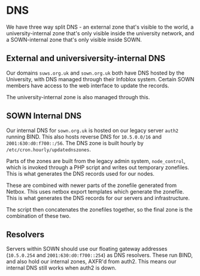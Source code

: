 # DNS

We have three way split DNS - an external zone that's visible to the world, a university-internal zone that's only visible inside the university network, and a SOWN-internal zone that's only visible inside SOWN.

## External and universiversity-internal DNS

Our domains `suws.org.uk` and `sown.org.uk` both have DNS hosted by the University, with DNS managed through their Infoblox system. Certain SOWN members have access to the web interface to update the records.

The university-internal zone is also managed through this.

## SOWN Internal DNS

Our internal DNS for `sown.org.uk` is hosted on our legacy server `auth2` running BIND. This also hosts reverse DNS for `10.5.0.0/16` and `2001:630:d0:f700::/56`. The DNS zone is built hourly by `/etc/cron.hourly/updatednszones`.

Parts of the zones are built from the legacy admin system, `node_control`, which is invoked through a PHP script and writes out temporary zonefiles. This is what generates the DNS records used for our nodes.

These are combined with newer parts of the zonefile generated from Netbox. This uses netbox export templates which generate the zonefile. This is what generates the DNS records for our servers and infrastructure.

The script then concatenates the zonefiles together, so the final zone is the combination of these two.

## Resolvers
Servers within SOWN should use our floating gateway addresses (`10.5.0.254` and `2001:630:d0:f700::254`) as DNS resolvers. These run BIND, and also hold our internal zones, AXFR'd from auth2. This means our internal DNS still works when auth2 is down.
